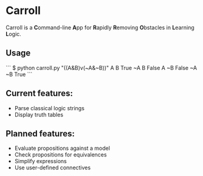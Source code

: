 # Carroll
Carroll is a **C**ommand-line **A**pp for **R**apidly **R**emoving **O**bstacles in **L**earning **L**ogic.

<h2>Usage</h2>
```
$ python carroll.py "((A&B)v(~A&~B))"
 A  B  True
~A  B  False
 A ~B  False
~A ~B  True
```

<h2>Current features:</h2>

 - Parse classical logic strings
 - Display truth tables

<h2>Planned features:</h2>

 - Evaluate propositions against a model
 - Check propositions for equivalences
 - Simplify expressions
 - Use user-defined connectives
